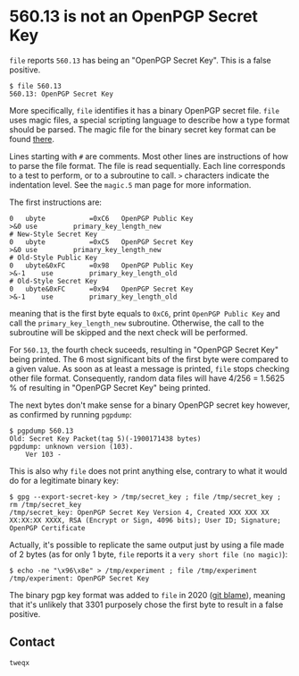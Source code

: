 # 560.13 is not an OpenPGP Secret Key
`file` reports `560.13` has being an "OpenPGP Secret Key". This is a false positive.
```
$ file 560.13
560.13: OpenPGP Secret Key
```

More specifically, `file` identifies it has a binary OpenPGP secret file. `file` uses magic files, a special scripting language to describe how a type format should be parsed. The magic file for the binary secret key format can be found [there](https://github.com/file/file/blob/269b5fc0fb81631e41458fe3a63254d5593335e4/magic/Magdir/pgp-binary-keys).

Lines starting with `#` are comments. Most other lines are instructions of how to parse the file format. The file is read sequentially. Each line corresponds to a test to perform, or to a subroutine to call. `>` characters indicate the indentation level. See the `magic.5` man page for more information.

The first instructions are:
```
0	ubyte			=0xC6	OpenPGP Public Key
>&0	use			primary_key_length_new
# New-Style Secret Key
0	ubyte			=0xC5	OpenPGP Secret Key
>&0	use			primary_key_length_new
# Old-Style Public Key
0	ubyte&0xFC		=0x98	OpenPGP Public Key
>&-1	use			primary_key_length_old
# Old-Style Secret Key
0	ubyte&0xFC		=0x94	OpenPGP Secret Key
>&-1	use			primary_key_length_old
```
meaning that is the first byte equals to `0xC6`, print `OpenPGP Public Key` and call the `primary_key_length_new` subroutine. Otherwise, the call to the subroutine will be skipped and the next check will be performed. 

For `560.13`, the fourth check suceeds, resulting in "OpenPGP Secret Key" being printed. The 6 most significant bits of the first byte were compared to a given value. As soon as at least a message is printed, `file` stops checking other file format. Consequently, random data files will have 4/256 = 1.5625 % of resulting in "OpenPGP Secret Key" being printed.

The next bytes don't make sense for a binary OpenPGP secret key however, as confirmed by running `pgpdump`:
```
$ pgpdump 560.13
Old: Secret Key Packet(tag 5)(-1900171438 bytes)
pgpdump: unknown version (103).
	Ver 103 - 
```

This is also why `file` does not print anything else, contrary to what it would do for a legitimate binary key:
```
$ gpg --export-secret-key > /tmp/secret_key ; file /tmp/secret_key ; rm /tmp/secret_key
/tmp/secret_key: OpenPGP Secret Key Version 4, Created XXX XXX XX XX:XX:XX XXXX, RSA (Encrypt or Sign, 4096 bits); User ID; Signature; OpenPGP Certificate
```

Actually, it's possible to replicate the same output just by using a file made of 2 bytes (as for only 1 byte, `file` reports it a `very short file (no magic)`):
```
$ echo -ne "\x96\x8e" > /tmp/experiment ; file /tmp/experiment
/tmp/experiment: OpenPGP Secret Key
```

The binary pgp key format was added to `file` in 2020 ([git blame](https://github.com/file/file/blob/269b5fc0fb81631e41458fe3a63254d5593335e4/magic/Magdir/pgp-binary-keys)), meaning that it's unlikely that 3301 purposely chose the first byte to result in a false positive.

## Contact
`tweqx`
